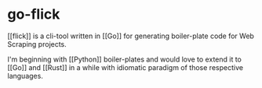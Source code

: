 # go-flick #

[[flick]] is a cli-tool written in [[Go]] for generating boiler-plate code for Web Scraping projects.

I'm beginning with [[Python]] boiler-plates and would love to extend it to [[Go]] and [[Rust]] in a while with idiomatic paradigm of those respective languages.
